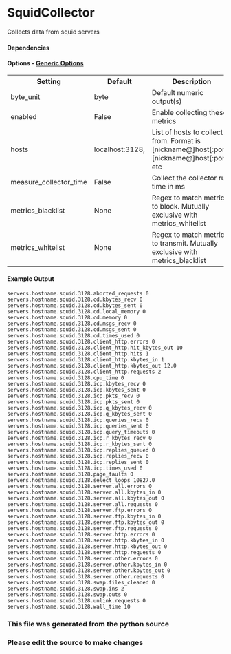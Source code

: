 SquidCollector
=====

Collects data from squid servers

#### Dependencies


#### Options - [Generic Options](Configuration)

<table><tr><th>Setting</th><th>Default</th><th>Description</th><th>Type</th></tr>
<tr><td>byte_unit</td><td>byte</td><td>Default numeric output(s)</td><td>str</td></tr>
<tr><td>enabled</td><td>False</td><td>Enable collecting these metrics</td><td>bool</td></tr>
<tr><td>hosts</td><td>localhost:3128,</td><td>List of hosts to collect from. Format is [nickname@]host[:port], [nickname@]host[:port], etc</td><td>list</td></tr>
<tr><td>measure_collector_time</td><td>False</td><td>Collect the collector run time in ms</td><td>bool</td></tr>
<tr><td>metrics_blacklist</td><td>None</td><td>Regex to match metrics to block. Mutually exclusive with metrics_whitelist</td><td>NoneType</td></tr>
<tr><td>metrics_whitelist</td><td>None</td><td>Regex to match metrics to transmit. Mutually exclusive with metrics_blacklist</td><td>NoneType</td></tr>
</table>

#### Example Output

```
servers.hostname.squid.3128.aborted_requests 0
servers.hostname.squid.3128.cd.kbytes_recv 0
servers.hostname.squid.3128.cd.kbytes_sent 0
servers.hostname.squid.3128.cd.local_memory 0
servers.hostname.squid.3128.cd.memory 0
servers.hostname.squid.3128.cd.msgs_recv 0
servers.hostname.squid.3128.cd.msgs_sent 0
servers.hostname.squid.3128.cd.times_used 0
servers.hostname.squid.3128.client_http.errors 0
servers.hostname.squid.3128.client_http.hit_kbytes_out 10
servers.hostname.squid.3128.client_http.hits 1
servers.hostname.squid.3128.client_http.kbytes_in 1
servers.hostname.squid.3128.client_http.kbytes_out 12.0
servers.hostname.squid.3128.client_http.requests 2
servers.hostname.squid.3128.cpu_time 0
servers.hostname.squid.3128.icp.kbytes_recv 0
servers.hostname.squid.3128.icp.kbytes_sent 0
servers.hostname.squid.3128.icp.pkts_recv 0
servers.hostname.squid.3128.icp.pkts_sent 0
servers.hostname.squid.3128.icp.q_kbytes_recv 0
servers.hostname.squid.3128.icp.q_kbytes_sent 0
servers.hostname.squid.3128.icp.queries_recv 0
servers.hostname.squid.3128.icp.queries_sent 0
servers.hostname.squid.3128.icp.query_timeouts 0
servers.hostname.squid.3128.icp.r_kbytes_recv 0
servers.hostname.squid.3128.icp.r_kbytes_sent 0
servers.hostname.squid.3128.icp.replies_queued 0
servers.hostname.squid.3128.icp.replies_recv 0
servers.hostname.squid.3128.icp.replies_sent 0
servers.hostname.squid.3128.icp.times_used 0
servers.hostname.squid.3128.page_faults 0
servers.hostname.squid.3128.select_loops 10827.0
servers.hostname.squid.3128.server.all.errors 0
servers.hostname.squid.3128.server.all.kbytes_in 0
servers.hostname.squid.3128.server.all.kbytes_out 0
servers.hostname.squid.3128.server.all.requests 0
servers.hostname.squid.3128.server.ftp.errors 0
servers.hostname.squid.3128.server.ftp.kbytes_in 0
servers.hostname.squid.3128.server.ftp.kbytes_out 0
servers.hostname.squid.3128.server.ftp.requests 0
servers.hostname.squid.3128.server.http.errors 0
servers.hostname.squid.3128.server.http.kbytes_in 0
servers.hostname.squid.3128.server.http.kbytes_out 0
servers.hostname.squid.3128.server.http.requests 0
servers.hostname.squid.3128.server.other.errors 0
servers.hostname.squid.3128.server.other.kbytes_in 0
servers.hostname.squid.3128.server.other.kbytes_out 0
servers.hostname.squid.3128.server.other.requests 0
servers.hostname.squid.3128.swap.files_cleaned 0
servers.hostname.squid.3128.swap.ins 2
servers.hostname.squid.3128.swap.outs 0
servers.hostname.squid.3128.unlink.requests 0
servers.hostname.squid.3128.wall_time 10
```

### This file was generated from the python source
### Please edit the source to make changes

